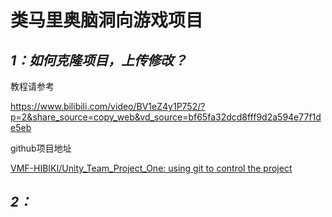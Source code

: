 # 类马里奥脑洞向游戏项目


<style>

body {
    background-image: url('Imagebackground/vv.png'); 
    background-repeat: no-repeat; /* 不重复平铺 */
    background-size: cover; /* 等比例缩放覆盖整个页面，也可按需设为contain等 */
    /* 还可按需添加其他样式，如调整背景位置 */
    background-position: right bottom; 
}

</style>


## *1：如何克隆项目，上传修改？*

教程请参考

https://www.bilibili.com/video/BV1eZ4y1P752/?p=2&share_source=copy_web&vd_source=bf65fa32dcd8fff9d2a594e77f1de5eb

github项目地址

[VMF-HIBIKI/Unity_Team_Project_One: using git to control the project](https://github.com/VMF-HIBIKI/Unity_Team_Project_One)

## *2：*
